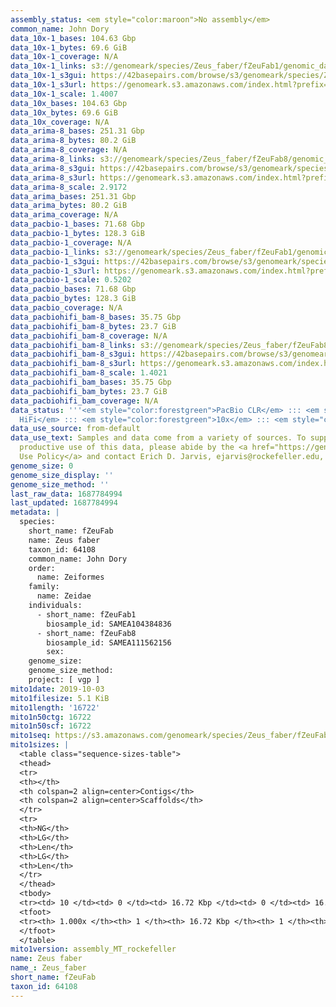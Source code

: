 ```yaml
---
assembly_status: <em style="color:maroon">No assembly</em>
common_name: John Dory
data_10x-1_bases: 104.63 Gbp
data_10x-1_bytes: 69.6 GiB
data_10x-1_coverage: N/A
data_10x-1_links: s3://genomeark/species/Zeus_faber/fZeuFab1/genomic_data/10x/<br>
data_10x-1_s3gui: https://42basepairs.com/browse/s3/genomeark/species/Zeus_faber/fZeuFab1/genomic_data/10x/
data_10x-1_s3url: https://genomeark.s3.amazonaws.com/index.html?prefix=species/Zeus_faber/fZeuFab1/genomic_data/10x/
data_10x-1_scale: 1.4007
data_10x_bases: 104.63 Gbp
data_10x_bytes: 69.6 GiB
data_10x_coverage: N/A
data_arima-8_bases: 251.31 Gbp
data_arima-8_bytes: 80.2 GiB
data_arima-8_coverage: N/A
data_arima-8_links: s3://genomeark/species/Zeus_faber/fZeuFab8/genomic_data/arima/<br>
data_arima-8_s3gui: https://42basepairs.com/browse/s3/genomeark/species/Zeus_faber/fZeuFab8/genomic_data/arima/
data_arima-8_s3url: https://genomeark.s3.amazonaws.com/index.html?prefix=species/Zeus_faber/fZeuFab8/genomic_data/arima/
data_arima-8_scale: 2.9172
data_arima_bases: 251.31 Gbp
data_arima_bytes: 80.2 GiB
data_arima_coverage: N/A
data_pacbio-1_bases: 71.68 Gbp
data_pacbio-1_bytes: 128.3 GiB
data_pacbio-1_coverage: N/A
data_pacbio-1_links: s3://genomeark/species/Zeus_faber/fZeuFab1/genomic_data/pacbio/<br>
data_pacbio-1_s3gui: https://42basepairs.com/browse/s3/genomeark/species/Zeus_faber/fZeuFab1/genomic_data/pacbio/
data_pacbio-1_s3url: https://genomeark.s3.amazonaws.com/index.html?prefix=species/Zeus_faber/fZeuFab1/genomic_data/pacbio/
data_pacbio-1_scale: 0.5202
data_pacbio_bases: 71.68 Gbp
data_pacbio_bytes: 128.3 GiB
data_pacbio_coverage: N/A
data_pacbiohifi_bam-8_bases: 35.75 Gbp
data_pacbiohifi_bam-8_bytes: 23.7 GiB
data_pacbiohifi_bam-8_coverage: N/A
data_pacbiohifi_bam-8_links: s3://genomeark/species/Zeus_faber/fZeuFab8/genomic_data/pacbio_hifi/<br>
data_pacbiohifi_bam-8_s3gui: https://42basepairs.com/browse/s3/genomeark/species/Zeus_faber/fZeuFab8/genomic_data/pacbio_hifi/
data_pacbiohifi_bam-8_s3url: https://genomeark.s3.amazonaws.com/index.html?prefix=species/Zeus_faber/fZeuFab8/genomic_data/pacbio_hifi/
data_pacbiohifi_bam-8_scale: 1.4021
data_pacbiohifi_bam_bases: 35.75 Gbp
data_pacbiohifi_bam_bytes: 23.7 GiB
data_pacbiohifi_bam_coverage: N/A
data_status: '''<em style="color:forestgreen">PacBio CLR</em> ::: <em style="color:forestgreen">PacBio
  HiFi</em> ::: <em style="color:forestgreen">10x</em> ::: <em style="color:forestgreen">Arima</em>'''
data_use_source: from-default
data_use_text: Samples and data come from a variety of sources. To support fair and
  productive use of this data, please abide by the <a href="https://genome10k.soe.ucsc.edu/data-use-policies/">Data
  Use Policy</a> and contact Erich D. Jarvis, ejarvis@rockefeller.edu, with any questions.
genome_size: 0
genome_size_display: ''
genome_size_method: ''
last_raw_data: 1687784994
last_updated: 1687784994
metadata: |
  species:
    short_name: fZeuFab
    name: Zeus faber
    taxon_id: 64108
    common_name: John Dory
    order:
      name: Zeiformes
    family:
      name: Zeidae
    individuals:
      - short_name: fZeuFab1
        biosample_id: SAMEA104384836
      - short_name: fZeuFab8
        biosample_id: SAMEA111562156
        sex:
    genome_size:
    genome_size_method:
    project: [ vgp ]
mito1date: 2019-10-03
mito1filesize: 5.1 KiB
mito1length: '16722'
mito1n50ctg: 16722
mito1n50scf: 16722
mito1seq: https://s3.amazonaws.com/genomeark/species/Zeus_faber/fZeuFab1/assembly_MT_rockefeller/fZeuFab1.MT.20191003.fasta.gz
mito1sizes: |
  <table class="sequence-sizes-table">
  <thead>
  <tr>
  <th></th>
  <th colspan=2 align=center>Contigs</th>
  <th colspan=2 align=center>Scaffolds</th>
  </tr>
  <tr>
  <th>NG</th>
  <th>LG</th>
  <th>Len</th>
  <th>LG</th>
  <th>Len</th>
  </tr>
  </thead>
  <tbody>
  <tr><td> 10 </td><td> 0 </td><td> 16.72 Kbp </td><td> 0 </td><td> 16.72 Kbp </td></tr><tr><td> 20 </td><td> 0 </td><td> 16.72 Kbp </td><td> 0 </td><td> 16.72 Kbp </td></tr><tr><td> 30 </td><td> 0 </td><td> 16.72 Kbp </td><td> 0 </td><td> 16.72 Kbp </td></tr><tr><td> 40 </td><td> 0 </td><td> 16.72 Kbp </td><td> 0 </td><td> 16.72 Kbp </td></tr><tr style="background-color:#cccccc;"><td> 50 </td><td> 0 </td><td style="background-color:#ff8888;"> 16.72 Kbp </td><td> 0 </td><td style="background-color:#ff8888;"> 16.72 Kbp </td></tr><tr><td> 60 </td><td> 0 </td><td> 16.72 Kbp </td><td> 0 </td><td> 16.72 Kbp </td></tr><tr><td> 70 </td><td> 0 </td><td> 16.72 Kbp </td><td> 0 </td><td> 16.72 Kbp </td></tr><tr><td> 80 </td><td> 0 </td><td> 16.72 Kbp </td><td> 0 </td><td> 16.72 Kbp </td></tr><tr><td> 90 </td><td> 0 </td><td> 16.72 Kbp </td><td> 0 </td><td> 16.72 Kbp </td></tr><tr><td> 100 </td><td> 0 </td><td> 16.72 Kbp </td><td> 0 </td><td> 16.72 Kbp </td></tr></tbody>
  <tfoot>
  <tr><th> 1.000x </th><th> 1 </th><th> 16.72 Kbp </th><th> 1 </th><th> 16.72 Kbp </th></tr>
  </tfoot>
  </table>
mito1version: assembly_MT_rockefeller
name: Zeus faber
name_: Zeus_faber
short_name: fZeuFab
taxon_id: 64108
---
```

